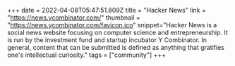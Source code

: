 +++
date = 2022-04-08T05:47:51.809Z
title = "Hacker News"
link = "https://news.ycombinator.com/"
thumbnail = "https://news.ycombinator.com/favicon.ico"
snippet="Hacker News is a social news website focusing on computer science and entrepreneurship. It is run by the investment fund and startup incubator Y Combinator. In general, content that can be submitted is defined as anything that gratifies one's intellectual curiosity."
tags = ["community"]
+++
